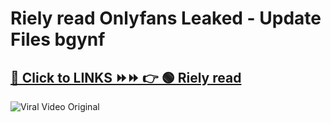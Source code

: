 
 # Riely read Onlyfans Leaked - Update Files bgynf

## <h2><a href="https://clipsfans.com/Riely_read&ref=git">🔗 Click to LINKS ⏩⏩ 👉 🟢 Riely read </a></h2>

<a href="https://clipsfans.com/Riely_read&ref=git" rel="nofollow" data-target="animated-image.originalLink"><img src="https://i.ibb.co.com/xMMVF88/686577567.gif" alt="Viral Video Original" style="max-width: 100%; display: inline-block;" data-target="animated-image.originalImage"></a>

